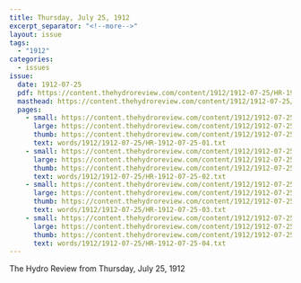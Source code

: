 ```yaml
---
title: Thursday, July 25, 1912
excerpt_separator: "<!--more-->"
layout: issue
tags:
  - "1912"
categories:
  - issues
issue:
  date: 1912-07-25
  pdf: https://content.thehydroreview.com/content/1912/1912-07-25/HR-1912-07-25.pdf
  masthead: https://content.thehydroreview.com/content/1912/1912-07-25/masthead/HR-1912-07-25.jpg
  pages:
    - small: https://content.thehydroreview.com/content/1912/1912-07-25/small/HR-1912-07-25-01.jpg
      large: https://content.thehydroreview.com/content/1912/1912-07-25/large/HR-1912-07-25-01.jpg
      thumb: https://content.thehydroreview.com/content/1912/1912-07-25/thumbnails/HR-1912-07-25-01.jpg
      text: words/1912/1912-07-25/HR-1912-07-25-01.txt
    - small: https://content.thehydroreview.com/content/1912/1912-07-25/small/HR-1912-07-25-02.jpg
      large: https://content.thehydroreview.com/content/1912/1912-07-25/large/HR-1912-07-25-02.jpg
      thumb: https://content.thehydroreview.com/content/1912/1912-07-25/thumbnails/HR-1912-07-25-02.jpg
      text: words/1912/1912-07-25/HR-1912-07-25-02.txt
    - small: https://content.thehydroreview.com/content/1912/1912-07-25/small/HR-1912-07-25-03.jpg
      large: https://content.thehydroreview.com/content/1912/1912-07-25/large/HR-1912-07-25-03.jpg
      thumb: https://content.thehydroreview.com/content/1912/1912-07-25/thumbnails/HR-1912-07-25-03.jpg
      text: words/1912/1912-07-25/HR-1912-07-25-03.txt
    - small: https://content.thehydroreview.com/content/1912/1912-07-25/small/HR-1912-07-25-04.jpg
      large: https://content.thehydroreview.com/content/1912/1912-07-25/large/HR-1912-07-25-04.jpg
      thumb: https://content.thehydroreview.com/content/1912/1912-07-25/thumbnails/HR-1912-07-25-04.jpg
      text: words/1912/1912-07-25/HR-1912-07-25-04.txt
---
```


The Hydro Review from Thursday, July 25, 1912

<!--more-->

